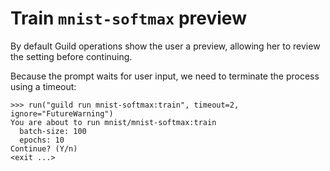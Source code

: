 # Train `mnist-softmax` preview

By default Guild operations show the user a preview, allowing her to
review the setting before continuing.

Because the prompt waits for user input, we need to terminate the
process using a timeout:

    >>> run("guild run mnist-softmax:train", timeout=2, ignore="FutureWarning")
    You are about to run mnist/mnist-softmax:train
      batch-size: 100
      epochs: 10
    Continue? (Y/n)
    <exit ...>
